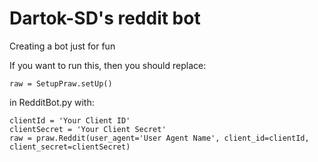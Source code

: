 # Dartok-SD's reddit bot
 Creating a bot just for fun

If you want to run this, then you should replace: 

```
raw = SetupPraw.setUp()
```

in RedditBot.py with:

```
clientId = 'Your Client ID'
clientSecret = 'Your Client Secret'
raw = praw.Reddit(user_agent='User Agent Name', client_id=clientId, client_secret=clientSecret)
```

